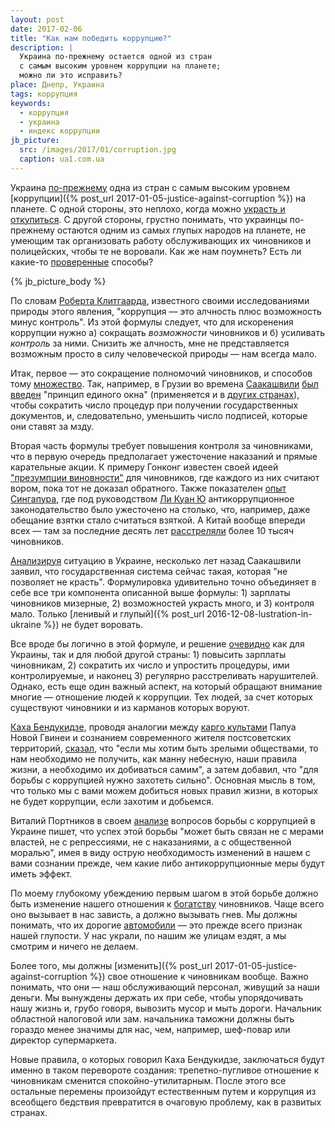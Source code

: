 ```yaml
---
layout: post
date: 2017-02-06
title: "Как нам победить коррупцию?"
description: |
  Украина по-прежнему остается одной из стран
  с самым высоким уровнем коррупции на планете;
  можно ли это исправить?
place: Днепр, Украина
tags: коррупция
keywords:
  - коррупция
  - украина
  - индекс коррупции
jb_picture:
  src: /images/2017/01/corruption.jpg
  caption: ua1.com.ua
---
```


Украина [по-прежнему](http://ua1.com.ua/society/ukrajina-viznana-odnieyu-z-naykorumpovanishih-krajin-svitu-27318.html)
одна из стран с самым высоким уровнем
[коррупции]({% post_url 2017-01-05-justice-against-corruption %}) на планете. С одной стороны,
это неплохо, когда можно
[украсть и откупиться](https://www.048.ua/news/1531840).
С другой стороны, грустно понимать, что украинцы по-прежнему
остаются одним из самых глупых народов на планете, не умеющим
так организовать работу обслуживающих их чиновников и полицейских,
чтобы те не воровали. Как же нам поумнеть? Есть ли
какие-то [проверенные](http://www.jk.ru/analiticheskaja-informatsija/antikorruptsionnyjj-kontrol-v-nekotorykh-gosudarstvakh-mira/)
способы?

{% jb_picture_body %}

<!--more-->

По словам [Роберта Клитгаарда](https://en.wikipedia.org/wiki/Robert_Klitgaard),
известного своими исследованиями природы этого явления,
"коррупция &mdash; это алчность плюс возможность минус контроль". Из этой
формулы следует, что для искоренения коррупции нужно а) сокращать _возможности_
чиновников и б) усиливать _контроль_ за ними. Снизить же алчность, мне
не представляется возможным просто в силу человеческой природы &mdash; нам всегда мало.

Итак, первое &mdash; это сокращение полномочий чиновников,
и способов тому [множество](http://svpressa.ru/society/news/78747/).
Так, например, в Грузии во времена
[Саакашвили](https://ru.wikipedia.org/wiki/%D0%A1%D0%B0%D0%B0%D0%BA%D0%B0%D1%88%D0%B2%D0%B8%D0%BB%D0%B8,_%D0%9C%D0%B8%D1%85%D0%B0%D0%B8%D0%BB_%D0%9D%D0%B8%D0%BA%D0%BE%D0%BB%D0%BE%D0%B7%D0%BE%D0%B2%D0%B8%D1%87)
[был введен](http://pikabu.ru/story/kak_gruziya_pobedila_korruptsiyu_tekst_maslennikova_anastasiya_1426401)
"принцип единого окна"
(применяется и в [других странах](http://infocom.uz/2015/08/31/mezhdunarodnyj-opyt-okazaniya-gosudarstvennyx-uslug-po-principu-odno-okno/)),
чтобы сократить число процедур при получении государственных документов,
и, следовательно, уменьшить число подписей, которые они ставят за мзду.

Вторая часть формулы требует повышения контроля за чиновниками, что в первую
очередь предполагает ужесточение наказаний и прямые карательные акции.
К примеру Гонконг известен своей
идеей ["презумпции виновности"](https://ria.ru/society/20161209/1483249916.html)
для чиновников, где каждого из них считают вором, пока тот не доказал
обратного. Также показателен
[опыт Сингапура](http://sudanet.ru/borba_s_corrupciei_v_singapure),
где под руководством
[Ли&nbsp;Куан&nbsp;Ю](https://ru.wikipedia.org/wiki/%D0%9B%D0%B8_%D0%9A%D1%83%D0%B0%D0%BD_%D0%AE)
антикоррупционное законодательство было ужесточено на столько, что,
например, даже обещание взятки стало считаться взяткой.
А Китай вообще впереди всех &mdash; там за последние десять лет
[расстреляли](http://antikor.com.ua/articles/39625-s_2000_goda_v_kitae_za_korruptsiju_rasstreljano_10_tysjach_chinovnikov)
более 10 тысяч чиновников.

[Анализируя](http://censor.net.ua/r318081) ситуацию в Украине, несколько лет назад
Саакашвили заявил, что государственная система сейчас такая, которая
"не позволяет не красть". Формулировка удивительно точно объединяет в себе
все три компонента описанной выше формулы: 1) зарплаты чиновников мизерные,
2) возможностей украсть много, и 3) контроля мало. Только
[ленивый и глупый]({% post_url 2016-12-08-lustration-in-ukraine %})
не будет воровать.

Все вроде бы логично в этой формуле, и решение [очевидно](http://sudanet.ru/node/30)
как для Украины, так и для любой другой страны: 1) повысить зарплаты чиновникам,
2) сократить их число и упростить процедуры, ими контролируемые, и наконец
3) регулярно расстреливать нарушителей. Однако, есть еще один важный аспект,
на который обращают внимание многие &mdash; отношение людей к коррупции. Тех
людей, за счет которых существуют чиновники и из карманов которых воруют.

[Каха Бендукидзе](https://ru.wikipedia.org/wiki/%D0%91%D0%B5%D0%BD%D0%B4%D1%83%D0%BA%D0%B8%D0%B4%D0%B7%D0%B5,_%D0%9A%D0%B0%D1%85%D0%B0_%D0%90%D0%B2%D1%82%D0%B0%D0%BD%D0%B4%D0%B8%D0%BB%D0%BE%D0%B2%D0%B8%D1%87),
проводя аналогии между [карго культами](https://ru.wikipedia.org/wiki/%D0%9A%D0%B0%D1%80%D0%B3%D0%BE-%D0%BA%D1%83%D0%BB%D1%8C%D1%82)
Папуа Новой Гвинеи
и сознанием современного жителя постсоветских территорий,
[сказал](http://www.pravda.com.ua/rus/articles/2016/11/13/7126674/), что
"если мы хотим быть зрелыми обществами, то нам необходимо не получить,
как манну небесную, наши правила жизни, а необходимо их добиваться самим",
а затем добавил, что "для борьбы с коррупцией нужно захотеть сильно".
Основная мысль в том, что только мы с вами можем добиться новых правил
жизни, в которых не будет коррупции, если захотим и добьемся.

Виталий Портников в своем
[анализе](http://www.liga.net/opinion/308698_strana-torzhestva-korruptsii-chem-ukraina-otlichaetsya-ot-yuzhnoy-korei.htm)
вопросов борьбы с коррупцией в Украине пишет, что
успех этой борьбы "может быть связан не с мерами властей, не с репрессиями,
не с наказаниями, а с общественной моралью", имея в виду острую необходимость
изменений в нашем с вами сознании прежде, чем какие либо антикоррупционные
меры будут иметь эффект.

По моему глубокому убеждению первым шагом в этой борьбе должно
быть изменение нашего отношения к
[богатству](http://rian.com.ua/analytics/20161105/1018414472.html) чиновников. Чаще всего
оно вызывает в нас зависть, а должно вызывать гнев. Мы должны понимать, что
их дорогие
[автомобили](https://www.obozrevatel.com/crime/12367-bednyij-voennyij-prokuror-iz-odessyi-obyasnil-pochemu-ezdit-na-shikarnyih-avto.htm)
&mdash; это прежде всего признак нашей глупости. У нас украли,
по нашим же улицам ездят, а мы смотрим и ничего не делаем.

Более того, мы должны
[изменить]({% post_url 2017-01-05-justice-against-corruption %})
свое отношение к чиновникам вообще. Важно
понимать, что они &mdash; наш обслуживающий персонал, живущий за наши деньги.
Мы вынуждены держать их при себе, чтобы упорядочивать нашу жизнь и, грубо
говоря, вывозить мусор и мыть дороги. Начальник областной налоговой или
зам. начальника таможни должны быть гораздо менее значимы для нас, чем, например,
шеф-повар или директор супермаркета.

Новые правила, о которых говорил Каха Бендукидзе, заключаться будут именно
в таком перевороте создания: трепетно-пугливое отношение к чиновникам
сменится спокойно-утилитарным. После этого все остальные перемены
произойдут естественным путем и коррупция из всеобщего бедствия превратится
в очаговую проблему, как в развитых странах.

